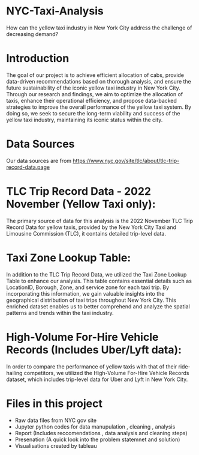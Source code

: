 # NYC-Taxi-Analysis
How can the yellow taxi industry in New York City address the challenge of decreasing demand?

# Introduction
The goal of our project is to achieve efficient allocation of cabs, provide data-driven recommendations based on thorough analysis, and ensure the future sustainability of the iconic yellow taxi industry in New York City. Through our research and findings, we aim to optimize the allocation of taxis, enhance their operational efficiency, and propose data-backed strategies to improve the overall performance of the yellow taxi system. By doing so, we seek to secure the long-term viability and success of the yellow taxi industry, maintaining its iconic status within the city.

# Data Sources
Our data sources are from https://www.nyc.gov/site/tlc/about/tlc-trip-record-data.page

TLC Trip Record Data - 2022 November (Yellow Taxi only):
==
The primary source of data for this analysis is the 2022 November TLC Trip Record Data for yellow taxis, provided by the New York City Taxi and Limousine Commission (TLC), it contains detailed trip-level data.

Taxi Zone Lookup Table:
==
In addition to the TLC Trip Record Data, we utilized the Taxi Zone Lookup Table to enhance our analysis. This table contains essential details such as LocationID, Borough, Zone, and service zone for each taxi trip. By incorporating this information, we gain valuable insights into the geographical distribution of taxi trips throughout New York City. This enriched dataset enables us to better comprehend and analyze the spatial patterns and trends within the taxi industry.


# High-Volume For-Hire Vehicle Records (Includes Uber/Lyft data):
In order to compare the performance of yellow taxis with that of their ride-hailing competitors, we utilized the High-Volume For-Hire Vehicle Records dataset, which includes trip-level data for Uber and Lyft in New York City.

# Files in this project
* Raw data files from NYC gov site
* Jupyter python codes for data manupulation , cleaning , analysis
* Report (Includes reccomendations , data analysis and cleaning steps)
* Presenation (A quick look into the problem statemnet and solution)
* Visualisations created by tableau 







